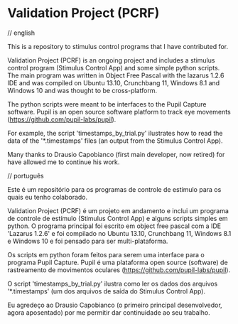 Validation Project (PCRF)
==================

// english

This is a repository to stimulus control programs that I have contributed for.

Validation Project (PCRF) is an ongoing project and includes a stimulus control program (Stimulus Control App) and some simple python scripts. The main program was written in Object Free Pascal with the lazarus 1.2.6 IDE and was compiled on Ubuntu 13.10, Crunchbang 11, Windows 8.1 and Windows 10 and was thought to be cross-platform.

The python scripts were meant to be interfaces to the Pupil Capture software. Pupil is an open source software platform to track eye movements (https://github.com/pupil-labs/pupil).

For example, the script 'timestamps_by_trial.py' ilustrates how to read the data of the '*.timestamps' files (an output from the Stimulus Control App).

Many thanks to Drausio Capobianco (first main developer, now retired) for have allowed me to continue his work.

// português

Este é um repositório para os programas de controle de estímulo para os quais eu tenho colaborado.

Validation Project (PCRF) é um projeto em andamento e inclui um programa de controle de estímulo (Stimulus Control App) e alguns scripts simples em python. O programa principal foi escrito em object free pascal com a IDE 'Lazarus 1.2.6' e foi compilado no Ubuntu 13.10, Crunchbang 11, Windows 8.1 e Windows 10 e foi pensado para ser multi-plataforma.

Os scripts em python foram feitos para serem uma interface para o programa Pupil Capture. Pupil é uma plataforma open source (software) de rastreamento de movimentos oculares (https://github.com/pupil-labs/pupil).

O script 'timestamps_by_trial.py' ilustra como ler os dados dos arquivos '*.timestamps' (um dos arquivos de saída do Stimulus Control App).

Eu agredeço ao Drausio Capobianco (o primeiro principal desenvolvedor, agora aposentado) por me permitir dar continuidade ao seu trabalho.
